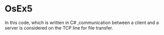 # OsEx5
In this code, which is written in C# ,communication between a client and a server is considered on the TCP line for file transfer.
